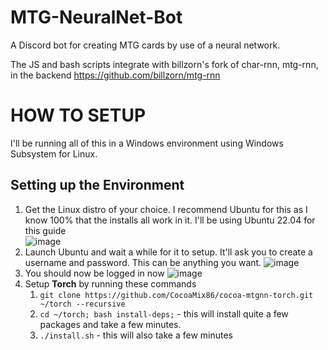 # MTG-NeuralNet-Bot
A Discord bot for creating MTG cards by use of a neural network.

The JS and bash scripts integrate with billzorn's fork of char-rnn, mtg-rnn, in the backend
https://github.com/billzorn/mtg-rnn  
# HOW TO SETUP
I'll be running all of this in a Windows environment using Windows Subsystem for Linux.

## Setting up the Environment
1. Get the Linux distro of your choice. I recommend Ubuntu for this as I know 100% that the installs all work in it. I'll be using Ubuntu 22.04 for this guide  
![image](https://github.com/CocoaMix86/MTG-NeuralNet-Bot/assets/5726733/8a199676-20a7-4a88-92ca-c8c99b3b5327)
2. Launch Ubuntu and wait a while for it to setup. It'll ask you to create a username and password. This can be anything you want.
![image](https://github.com/CocoaMix86/MTG-NeuralNet-Bot/assets/5726733/b8f44b5e-353f-40c6-a4d1-dca35887de08)
3. You should now be logged in now
![image](https://github.com/CocoaMix86/MTG-NeuralNet-Bot/assets/5726733/82f3895f-d8e9-4e33-b3ff-8884e17ae73f)  
4. Setup **Torch** by running these commands  
   1. `git clone https://github.com/CocoaMix86/cocoa-mtgnn-torch.git ~/torch --recursive`
   2. `cd ~/torch; bash install-deps;` - this will install quite a few packages and take a few minutes.
   3. `./install.sh` - this will also take a few minutes
